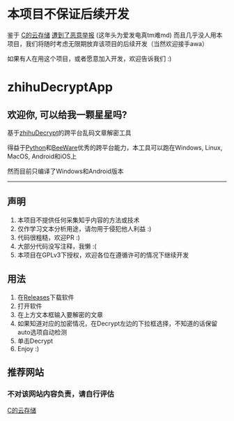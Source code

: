 # 本项目不保证后续开发

鉴于
[C的云存储](http://mp.weixin.qq.com/profile?src=3&timestamp=1685724428&ver=1&signature=7aX47yuLgfUkD8Svf3OTJIfL1kDRq1T2R-7kv3utqF0hFsn49dRHWMbAs-P4K2VES5TXJ1PmIEL3n4nvxMjNVw==)
[遭到了恶意举报](https://mp.weixin.qq.com/s?src=11&timestamp=1685724428&ver=4566&signature=sHBp-x1jHGRp79o*-vZYNn56PYe1uaBbjkzWRW7WQHfaDSnzeT5xawzylKxkJ3kLwT1NmytwamWhg7Yo2JooeHmZyYvKUumC9I13igv2v9QHK8kajXH3zA4QtRbF0d7A&new=1)
(这年头为爱发电真tm难md)
而且几乎没人用本项目，我们将随时考虑无限期放弃该项目的后续开发（当然欢迎接手awa）

如果有人在用这个项目，或者愿意加入开发，欢迎告诉我们 :)

# zhihuDecryptApp

## 欢迎你, 可以给我一颗星星吗?

基于[zhihuDecrypt](https://github.com/cxzlw/zhihuDecrypt)的跨平台乱码文章解密工具

得益于[Python](https://www.python.org/)和[BeeWare](https://beeware.org/)优秀的跨平台能力，本工具可以跑在Windows, Linux, MacOS, Android和iOS上

然而目前只编译了Windows和Android版本

---

## 声明

1. 本项目不提供任何采集知乎内容的方法或技术
2. 仅作学习文本分析用途，请勿用于侵犯他人利益 :)
3. 代码很粗糙，欢迎PR :)
4. 大部分代码没写注释，我懒 :(
5. 本项目在GPLv3下授权，欢迎各位在遵循许可的情况下继续开发

## 用法

1. 在[Releases](https://github.com/cxzlw/zhihuDecryptApp/releases)下载软件
2. 打开软件
3. 在上方文本框输入要解密的文章
4. 如果知道对应的加密情况，在Decrypt左边的下拉框选择，不知道的话保留auto选项自动检测
5. 单击Decrypt
6. Enjoy :)

## 推荐网站

### 不对该网站内容负责，请自行评估

[C的云存储](https://cdycc.cn/)

